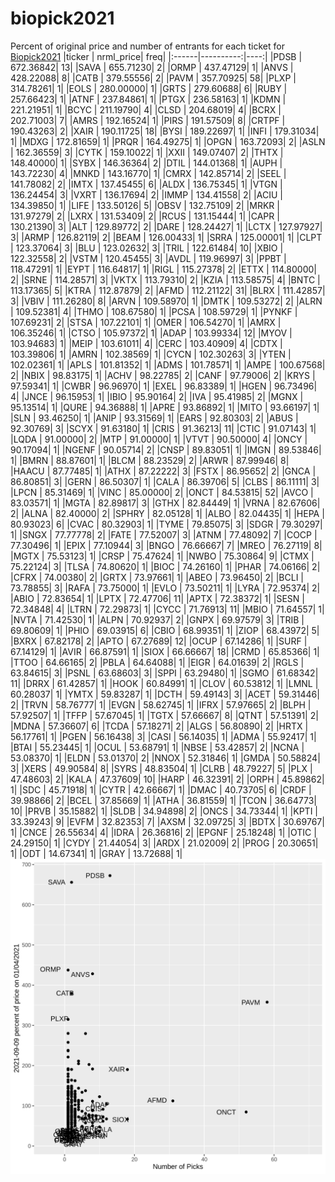# biopick2021
Percent of original price and number of entrants for each ticket for [Biopick2021](https://twitter.com/hashtag/Biopick2021)
|ticker | nrml_price| freq|
|:------|----------:|----:|
|PDSB   |  672.36842|   13|
|SAVA   |  655.71230|    2|
|ORMP   |  437.47129|    1|
|ANVS   |  428.22088|    8|
|CATB   |  379.55556|    2|
|PAVM   |  357.70925|   58|
|PLXP   |  314.78261|    1|
|EOLS   |  280.00000|    1|
|GRTS   |  279.60688|    6|
|RUBY   |  257.66423|    1|
|ATNF   |  237.84861|    1|
|PTGX   |  236.58163|    1|
|KDMN   |  221.21951|    1|
|BCYC   |  211.19790|    4|
|CLSD   |  204.68019|    4|
|BCRX   |  202.71003|    7|
|AMRS   |  192.16524|    1|
|PIRS   |  191.57509|    8|
|CRTPF  |  190.43263|    2|
|XAIR   |  190.11725|   18|
|BYSI   |  189.22697|    1|
|INFI   |  179.31034|    1|
|MDXG   |  172.81659|    1|
|PRQR   |  164.49275|    1|
|OPGN   |  163.72093|    2|
|ASLN   |  162.36559|    3|
|CYTK   |  159.10022|    1|
|XXII   |  149.07407|    2|
|THTX   |  148.40000|    1|
|SYBX   |  146.36364|    2|
|DTIL   |  144.01368|    1|
|AUPH   |  143.72230|    4|
|MNKD   |  143.16770|    1|
|CMRX   |  142.85714|    2|
|SEEL   |  141.78082|    2|
|IMTX   |  137.45455|    6|
|ALDX   |  136.75345|    1|
|VTGN   |  136.24454|    3|
|VXRT   |  136.17694|    2|
|IMMP   |  134.41558|    2|
|ACIU   |  134.39850|    1|
|LIFE   |  133.50126|    5|
|OBSV   |  132.75109|    2|
|MRKR   |  131.97279|    2|
|LXRX   |  131.53409|    2|
|RCUS   |  131.15444|    1|
|CAPR   |  130.21390|    3|
|ALT    |  129.89772|    2|
|DARE   |  128.24427|    1|
|LCTX   |  127.97927|    3|
|ARMP   |  126.82119|    2|
|BEAM   |  126.00433|    1|
|SRRA   |  125.00001|    1|
|CLPT   |  123.37064|    3|
|BLU    |  123.02632|    3|
|TRIL   |  122.61484|   10|
|XBIO   |  122.32558|    2|
|VSTM   |  120.45455|    3|
|AVDL   |  119.96997|    3|
|PPBT   |  118.47291|    1|
|EYPT   |  116.64817|    1|
|RIGL   |  115.27378|    2|
|ETTX   |  114.80000|    2|
|SRNE   |  114.28571|    3|
|VKTX   |  113.79310|    2|
|KZIA   |  113.58575|    4|
|BNTC   |  113.17365|    5|
|KTRA   |  112.87879|    2|
|AFMD   |  112.21122|   31|
|BLRX   |  111.42857|    3|
|VBIV   |  111.26280|    8|
|ARVN   |  109.58970|    1|
|DMTK   |  109.53272|    2|
|ALRN   |  109.52381|    4|
|THMO   |  108.67580|    1|
|PCSA   |  108.59729|    1|
|PYNKF  |  107.69231|    2|
|STSA   |  107.22101|    1|
|OMER   |  106.54270|    1|
|AMRX   |  106.35246|    1|
|CTSO   |  105.97372|    1|
|ADAP   |  103.99334|   12|
|MYOV   |  103.94683|    1|
|MEIP   |  103.61011|    4|
|CERC   |  103.40909|    4|
|CDTX   |  103.39806|    1|
|AMRN   |  102.38569|    1|
|CYCN   |  102.30263|    3|
|YTEN   |  102.02361|    1|
|APLS   |  101.81352|    1|
|ADMS   |  101.78571|    1|
|AMPE   |  100.67568|    2|
|NBIX   |   98.83175|    1|
|ACHV   |   98.22785|    2|
|CANF   |   97.79006|    2|
|KRYS   |   97.59341|    1|
|CWBR   |   96.96970|    1|
|EXEL   |   96.83389|    1|
|HGEN   |   96.73496|    4|
|JNCE   |   96.15953|    1|
|IBIO   |   95.90164|    2|
|IVA    |   95.41985|    2|
|MGNX   |   95.13514|    1|
|QURE   |   94.36888|    1|
|APRE   |   93.86892|    1|
|MITO   |   93.66197|    1|
|SLN    |   93.46250|    1|
|ANIP   |   93.31569|    1|
|EARS   |   92.80303|    2|
|ABUS   |   92.30769|    3|
|SCYX   |   91.63180|    1|
|CRIS   |   91.36213|   11|
|CTIC   |   91.07143|    1|
|LQDA   |   91.00000|    2|
|MTP    |   91.00000|    1|
|VTVT   |   90.50000|    4|
|ONCY   |   90.17094|    1|
|NGENF  |   90.05714|    2|
|CNSP   |   89.83051|    1|
|IMGN   |   89.53846|    1|
|BMRN   |   88.87601|    1|
|BLCM   |   88.23529|    2|
|ARWR   |   87.99946|    8|
|HAACU  |   87.77485|    1|
|ATHX   |   87.22222|    3|
|FSTX   |   86.95652|    2|
|GNCA   |   86.80851|    3|
|GERN   |   86.50307|    1|
|CALA   |   86.39706|    5|
|CLBS   |   86.11111|    3|
|LPCN   |   85.31469|    1|
|VINC   |   85.00000|    2|
|ONCT   |   84.53815|   52|
|AVCO   |   83.03571|    1|
|MGTA   |   82.89817|    3|
|GTHX   |   82.84449|    1|
|VRNA   |   82.67606|    2|
|ALNA   |   82.40000|    2|
|SPHRY  |   82.05128|    1|
|ALBO   |   82.04435|    1|
|HEPA   |   80.93023|    6|
|CVAC   |   80.32903|    1|
|TYME   |   79.85075|    3|
|SDGR   |   79.30297|    1|
|SNGX   |   77.77778|    2|
|FATE   |   77.52007|    3|
|ATNM   |   77.48092|    7|
|COCP   |   77.30496|    1|
|EPIX   |   77.10944|    3|
|BNGO   |   76.66667|    7|
|MREO   |   76.27119|    8|
|MGTX   |   75.53123|    1|
|CRSP   |   75.47624|    1|
|NWBO   |   75.30864|    9|
|CTMX   |   75.22124|    3|
|TLSA   |   74.80620|    1|
|BIOC   |   74.26160|    1|
|PHAR   |   74.06166|    2|
|CFRX   |   74.00380|    2|
|GRTX   |   73.97661|    1|
|ABEO   |   73.96450|    2|
|BCLI   |   73.78855|    3|
|RAFA   |   73.75000|    1|
|EVLO   |   73.50211|    1|
|LYRA   |   72.95374|    2|
|ABIO   |   72.83654|    1|
|LPTX   |   72.47706|   11|
|APTX   |   72.38372|    1|
|SESN   |   72.34848|    4|
|LTRN   |   72.29873|    1|
|CYCC   |   71.76913|   11|
|MBIO   |   71.64557|    1|
|NVTA   |   71.42530|    1|
|ALPN   |   70.92937|    2|
|GNPX   |   69.97579|    3|
|TRIB   |   69.80609|    1|
|PHIO   |   69.03915|    6|
|CBIO   |   68.99351|    1|
|ZIOP   |   68.43972|    5|
|BXRX   |   67.82178|    2|
|APTO   |   67.27689|   12|
|OCUP   |   67.14286|    1|
|SURF   |   67.14129|    1|
|AVIR   |   66.87591|    1|
|SIOX   |   66.66667|   18|
|CRMD   |   65.85366|    1|
|TTOO   |   64.66165|    2|
|PBLA   |   64.64088|    1|
|EIGR   |   64.01639|    2|
|RGLS   |   63.84615|    3|
|PSNL   |   63.68603|    3|
|SPPI   |   63.29480|    1|
|SGMO   |   61.68342|   11|
|DRRX   |   61.42857|    1|
|HOOK   |   60.84991|    1|
|CLOV   |   60.53812|    1|
|LMNL   |   60.28037|    1|
|YMTX   |   59.83287|    1|
|DCTH   |   59.49143|    3|
|ACET   |   59.31446|    2|
|TRVN   |   58.76777|    1|
|EVGN   |   58.62745|    1|
|IFRX   |   57.97665|    2|
|BLPH   |   57.92507|    1|
|TFFP   |   57.67045|    1|
|TGTX   |   57.66667|    8|
|QTNT   |   57.51391|    2|
|MDNA   |   57.36607|    6|
|TCDA   |   57.18271|    2|
|ALGS   |   56.80890|    2|
|HRTX   |   56.17761|    1|
|PGEN   |   56.16438|    3|
|CASI   |   56.14035|    1|
|ADMA   |   55.92417|    1|
|BTAI   |   55.23445|    1|
|OCUL   |   53.68791|    1|
|NBSE   |   53.42857|    2|
|NCNA   |   53.08370|    1|
|ELDN   |   53.01370|    2|
|NNOX   |   52.31846|    1|
|GMDA   |   50.58824|    3|
|XERS   |   49.90584|    8|
|SYRS   |   48.83504|    1|
|CLRB   |   48.79227|    5|
|PLX    |   47.48603|    2|
|KALA   |   47.37609|   10|
|HARP   |   46.32391|    2|
|ORPH   |   45.89862|    1|
|SDC    |   45.71918|    1|
|CYTR   |   42.66667|    1|
|DMAC   |   40.73705|    6|
|CRDF   |   39.98866|    2|
|BCEL   |   37.85669|    1|
|ATHA   |   36.81559|    1|
|TCON   |   36.64773|   10|
|PRVB   |   35.15882|    1|
|SLDB   |   34.94898|    2|
|ONCS   |   34.73344|    1|
|KPTI   |   33.39243|    9|
|EVFM   |   32.82353|    7|
|AXSM   |   32.09725|    3|
|BDTX   |   30.69767|    1|
|CNCE   |   26.55634|    4|
|IDRA   |   26.36816|    2|
|EPGNF  |   25.18248|    1|
|OTIC   |   24.29150|    1|
|CYDY   |   21.44054|    3|
|ARDX   |   21.02009|    2|
|PROG   |   20.30651|    1|
|ODT    |   14.67341|    1|
|GRAY   |   13.72688|    1|
![retvspicks](biopicks.png?raw=true)
